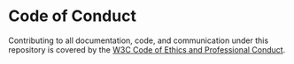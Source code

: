 # Code of Conduct

Contributing to all documentation, code, and communication under this
repository is covered by the
[W3C Code of Ethics and Professional Conduct](https://www.w3.org/Consortium/cepc/).
